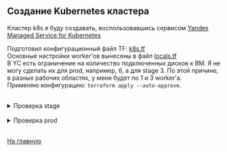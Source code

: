 ## Создание Kubernetes кластера

Кластер k8s я буду создавать, воспользовавшись сервисом [Yandex Managed Service for Kubernetes](https://cloud.yandex.ru/services/managed-kubernetes)  

Подготовил конфигурационный файл TF: [k8s.tf](../terraform/k8s.tf)   
Основные настройки worker'ов вынесены в файл [locals.tf](../terraform/locals.tf)  
В YC есть ограничение на количество подключенных дисков к ВМ. Я не могу сделать их для prod, например, 6, а для stage 3. По этой причине, в разных рабочих областях, у меня будет по 1 и 3 worker'а.  
Применяю конфигурацию: `terraform apply --auto-approve`.  

<br>

<details>
    <summary>Проверка stage</summary>

Подключаюсь к вновь созданному кластеру в workspace **stage**: `yc managed-kubernetes cluster get-credentials --id havbv873bvsdipb923envo --external`  
Проверяю команду `kubectl get pods --all-namespaces`:  
```bash
❯ kubectl get pods --all-namespaces
NAMESPACE     NAME                                   READY   STATUS    RESTARTS      AGE
kube-system   coredns-786b4cc45f-n55xj               1/1     Running   0             18m
kube-system   coredns-786b4cc45f-vbppc               1/1     Running   0             21m
kube-system   ip-masq-agent-6rlxt                    1/1     Running   0             18m
kube-system   ip-masq-agent-hlrtl                    1/1     Running   0             18m
kube-system   ip-masq-agent-ssl5f                    1/1     Running   0             10m
kube-system   kube-dns-autoscaler-5d9767598c-vzmxg   1/1     Running   0             21m
kube-system   kube-proxy-7b22g                       1/1     Running   0             10m
kube-system   kube-proxy-7tgz4                       1/1     Running   0             18m
kube-system   kube-proxy-q6zhw                       1/1     Running   0             18m
kube-system   metrics-server-75c6f8d8c-sbhm8         2/2     Running   1 (17m ago)   18m
kube-system   npd-v0.8.0-6v9sf                       1/1     Running   0             18m
kube-system   npd-v0.8.0-rfdwn                       1/1     Running   0             18m
kube-system   npd-v0.8.0-rsk6n                       1/1     Running   0             10m
kube-system   yc-disk-csi-node-v2-66wtn              6/6     Running   0             10m
kube-system   yc-disk-csi-node-v2-mhxnz              6/6     Running   0             18m
kube-system   yc-disk-csi-node-v2-tfw8j              6/6     Running   0             18m
```
Дополнительно проверяю worker'ы:
```bash
❯ yc managed-kubernetes cluster list-nodes --name stage-k8s-regional-cluster
+--------------------------------+---------------------------+--------------------------------+-------------+--------+
|         CLOUD INSTANCE         |      KUBERNETES NODE      |           RESOURCES            |    DISK     | STATUS |
+--------------------------------+---------------------------+--------------------------------+-------------+--------+
| epdmnmbfmuepufr10216           | cl1ucl0ue7873k7n3ru8-acul | 2 5% core(s), 1024.0 MB of     | 64.0 GB hdd | READY  |
| RUNNING_ACTUAL                 |                           | memory                         |             |        |
| fhm8cav4lrrsssctcmd3           | cl1ucl0ue7873k7n3ru8-obyr | 2 5% core(s), 1024.0 MB of     | 64.0 GB hdd | READY  |
| RUNNING_ACTUAL                 |                           | memory                         |             |        |
| ef3ob0pl3kcc337pjs6t           | cl1ucl0ue7873k7n3ru8-yweq | 2 5% core(s), 1024.0 MB of     | 64.0 GB hdd | READY  |
| RUNNING_ACTUAL                 |                           | memory                         |             |        |
+--------------------------------+---------------------------+--------------------------------+-------------+--------+
```

</details>

<br>

<details>
    <summary>Проверка prod</summary>

Подключаюсь к вновь созданному кластеру в workspace **prod**: `yc managed-kubernetes cluster get-credentials --id catuuv7sc4fbd9hbp0cg --external`  
Проверяю команду `kubectl get pods --all-namespaces`:  
```bash
❯ kubectl get pods --all-namespaces
NAMESPACE     NAME                                   READY   STATUS    RESTARTS      AGE
kube-system   coredns-786b4cc45f-bhxgb               1/1     Running   0             5m41s
kube-system   coredns-786b4cc45f-bvp7f               1/1     Running   0             117s
kube-system   ip-masq-agent-8j845                    1/1     Running   0             2m42s
kube-system   ip-masq-agent-b6jr6                    1/1     Running   0             2m25s
kube-system   ip-masq-agent-tpjx8                    1/1     Running   0             2m1s
kube-system   kube-dns-autoscaler-5d9767598c-bht4j   1/1     Running   0             5m36s
kube-system   kube-proxy-phhwr                       1/1     Running   0             2m42s
kube-system   kube-proxy-q8ssw                       1/1     Running   0             2m25s
kube-system   kube-proxy-z9fsp                       1/1     Running   0             2m1s
kube-system   metrics-server-75c6f8d8c-7fzxg         2/2     Running   1 (68s ago)   108s
kube-system   npd-v0.8.0-5bxdx                       1/1     Running   0             2m25s
kube-system   npd-v0.8.0-mzmmx                       1/1     Running   0             2m2s
kube-system   npd-v0.8.0-pztbg                       1/1     Running   0             2m42s
kube-system   yc-disk-csi-node-v2-cphwm              6/6     Running   0             2m42s
kube-system   yc-disk-csi-node-v2-q9zfv              6/6     Running   0             2m25s
kube-system   yc-disk-csi-node-v2-vjb5m              6/6     Running   0             2m2s
```

Дополнительно проверяю worker'ы:
```bash
❯ yc managed-kubernetes cluster list-nodes --name prod-k8s-regional-cluster
+--------------------------------+---------------------------+--------------------------------+-------------+--------+
|         CLOUD INSTANCE         |      KUBERNETES NODE      |           RESOURCES            |    DISK     | STATUS |
+--------------------------------+---------------------------+--------------------------------+-------------+--------+
| ef33t6v9taqcdejb47qa           | cl1a134fo2bn7rrf78aa-ajih | 2 20% core(s), 2.0 GB of       | 64.0 GB ssd | READY  |
| RUNNING_ACTUAL                 |                           | memory                         |          
   |        |
| fhm88bqhpagut9v8pgd6           | cl1a134fo2bn7rrf78aa-ybid | 2 20% core(s), 2.0 GB of       | 64.0 GB ssd | READY  |
| RUNNING_ACTUAL                 |                           | memory                         |          
   |        |
| epd4lvg6fdbfbfm0pibg           | cl1a134fo2bn7rrf78aa-ynas | 2 20% core(s), 2.0 GB of       | 64.0 GB ssd | READY  |
| RUNNING_ACTUAL                 |                           | memory                         |          
   |        |
+--------------------------------+---------------------------+--------------------------------+-------------+--------+
```

</details>

<br>

[На главную](../README.md)
